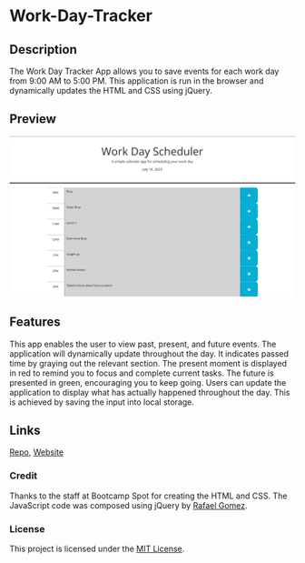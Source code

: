 # Work-Day-Tracker

## Description
The Work Day Tracker App allows you to save events for each work day from 9:00 AM to 5:00 PM. This application is run in the browser and dynamically updates the HTML and CSS using jQuery.
## Preview
![App Preview](./asset/image/Work-Day-Tracker.jpg) 
## Features
This app enables the user to view past, present, and future events. The application will dynamically update throughout the day. It indicates passed time by graying out the relevant section. The present moment is displayed in red to remind you to focus and complete current tasks. The future is presented in green, encouraging you to keep going. Users can update the application to display what has actually happened throughout the day. This is achieved by saving the input into local storage.


## Links 
[Repo](https://github.com/Fallen-Master/Work-Day-Tracker), [Website](https://fallen-master.github.io/Work-Day-Tracker/) 
### Credit
Thanks to the staff at Bootcamp Spot for creating the HTML and CSS.
The JavaScript code was composed using jQuery by [Rafael Gomez](https://github.com/Fallen-Master).


### License
This project is licensed under the [MIT License](LICENSE).

